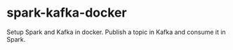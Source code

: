 # spark-kafka-docker
Setup Spark and Kafka in docker. Publish a topic in Kafka and consume it in Spark.
